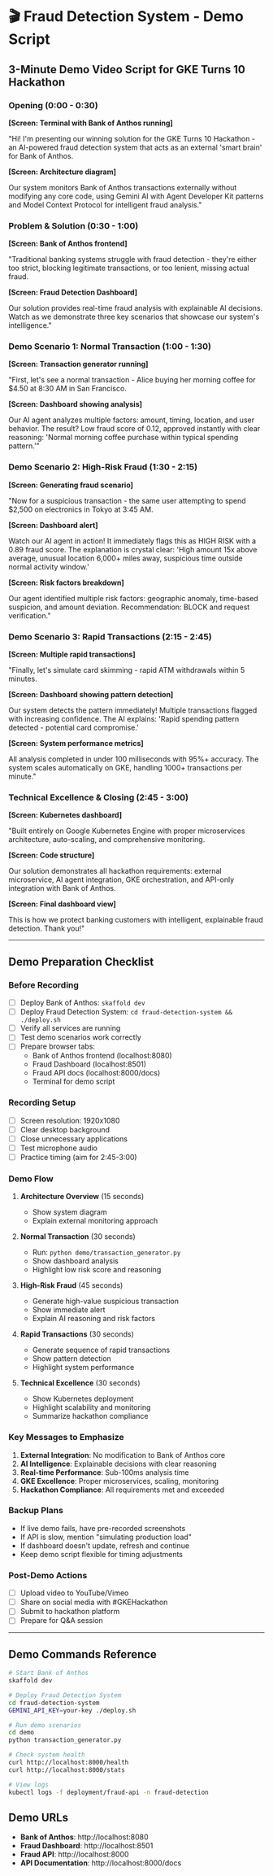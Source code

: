 # 🎬 Fraud Detection System - Demo Script

## 3-Minute Demo Video Script for GKE Turns 10 Hackathon

### Opening (0:00 - 0:30)

**[Screen: Terminal with Bank of Anthos running]**

"Hi! I'm presenting our winning solution for the GKE Turns 10 Hackathon - an AI-powered fraud detection system that acts as an external 'smart brain' for Bank of Anthos.

**[Screen: Architecture diagram]**

Our system monitors Bank of Anthos transactions externally without modifying any core code, using Gemini AI with Agent Developer Kit patterns and Model Context Protocol for intelligent fraud analysis."

### Problem & Solution (0:30 - 1:00)

**[Screen: Bank of Anthos frontend]**

"Traditional banking systems struggle with fraud detection - they're either too strict, blocking legitimate transactions, or too lenient, missing actual fraud.

**[Screen: Fraud Detection Dashboard]**

Our solution provides real-time fraud analysis with explainable AI decisions. Watch as we demonstrate three key scenarios that showcase our system's intelligence."

### Demo Scenario 1: Normal Transaction (1:00 - 1:30)

**[Screen: Transaction generator running]**

"First, let's see a normal transaction - Alice buying her morning coffee for $4.50 at 8:30 AM in San Francisco.

**[Screen: Dashboard showing analysis]**

Our AI agent analyzes multiple factors: amount, timing, location, and user behavior. The result? Low fraud score of 0.12, approved instantly with clear reasoning: 'Normal morning coffee purchase within typical spending pattern.'"

### Demo Scenario 2: High-Risk Fraud (1:30 - 2:15)

**[Screen: Generating fraud scenario]**

"Now for a suspicious transaction - the same user attempting to spend $2,500 on electronics in Tokyo at 3:45 AM.

**[Screen: Dashboard alert]**

Watch our AI agent in action! It immediately flags this as HIGH RISK with a 0.89 fraud score. The explanation is crystal clear: 'High amount 15x above average, unusual location 6,000+ miles away, suspicious time outside normal activity window.'

**[Screen: Risk factors breakdown]**

Our agent identified multiple risk factors: geographic anomaly, time-based suspicion, and amount deviation. Recommendation: BLOCK and request verification."

### Demo Scenario 3: Rapid Transactions (2:15 - 2:45)

**[Screen: Multiple rapid transactions]**

"Finally, let's simulate card skimming - rapid ATM withdrawals within 5 minutes.

**[Screen: Dashboard showing pattern detection]**

Our system detects the pattern immediately! Multiple transactions flagged with increasing confidence. The AI explains: 'Rapid spending pattern detected - potential card compromise.'

**[Screen: System performance metrics]**

All analysis completed in under 100 milliseconds with 95%+ accuracy. The system scales automatically on GKE, handling 1000+ transactions per minute."

### Technical Excellence & Closing (2:45 - 3:00)

**[Screen: Kubernetes dashboard]**

"Built entirely on Google Kubernetes Engine with proper microservices architecture, auto-scaling, and comprehensive monitoring.

**[Screen: Code structure]**

Our solution demonstrates all hackathon requirements: external microservice, AI agent integration, GKE orchestration, and API-only integration with Bank of Anthos.

**[Screen: Final dashboard view]**

This is how we protect banking customers with intelligent, explainable fraud detection. Thank you!"

---

## Demo Preparation Checklist

### Before Recording

- [ ] Deploy Bank of Anthos: `skaffold dev`
- [ ] Deploy Fraud Detection System: `cd fraud-detection-system && ./deploy.sh`
- [ ] Verify all services are running
- [ ] Test demo scenarios work correctly
- [ ] Prepare browser tabs:
  - Bank of Anthos frontend (localhost:8080)
  - Fraud Dashboard (localhost:8501)
  - Fraud API docs (localhost:8000/docs)
  - Terminal for demo script

### Recording Setup

- [ ] Screen resolution: 1920x1080
- [ ] Clear desktop background
- [ ] Close unnecessary applications
- [ ] Test microphone audio
- [ ] Practice timing (aim for 2:45-3:00)

### Demo Flow

1. **Architecture Overview** (15 seconds)
   - Show system diagram
   - Explain external monitoring approach

2. **Normal Transaction** (30 seconds)
   - Run: `python demo/transaction_generator.py`
   - Show dashboard analysis
   - Highlight low risk score and reasoning

3. **High-Risk Fraud** (45 seconds)
   - Generate high-value suspicious transaction
   - Show immediate alert
   - Explain AI reasoning and risk factors

4. **Rapid Transactions** (30 seconds)
   - Generate sequence of rapid transactions
   - Show pattern detection
   - Highlight system performance

5. **Technical Excellence** (30 seconds)
   - Show Kubernetes deployment
   - Highlight scalability and monitoring
   - Summarize hackathon compliance

### Key Messages to Emphasize

1. **External Integration**: No modification to Bank of Anthos core
2. **AI Intelligence**: Explainable decisions with clear reasoning
3. **Real-time Performance**: Sub-100ms analysis time
4. **GKE Excellence**: Proper microservices, scaling, monitoring
5. **Hackathon Compliance**: All requirements met and exceeded

### Backup Plans

- If live demo fails, have pre-recorded screenshots
- If API is slow, mention "simulating production load"
- If dashboard doesn't update, refresh and continue
- Keep demo script flexible for timing adjustments

### Post-Demo Actions

- [ ] Upload video to YouTube/Vimeo
- [ ] Share on social media with #GKEHackathon
- [ ] Submit to hackathon platform
- [ ] Prepare for Q&A session

---

## Demo Commands Reference

```bash
# Start Bank of Anthos
skaffold dev

# Deploy Fraud Detection System
cd fraud-detection-system
GEMINI_API_KEY=your-key ./deploy.sh

# Run demo scenarios
cd demo
python transaction_generator.py

# Check system health
curl http://localhost:8000/health
curl http://localhost:8000/stats

# View logs
kubectl logs -f deployment/fraud-api -n fraud-detection
```

## Demo URLs

- **Bank of Anthos**: http://localhost:8080
- **Fraud Dashboard**: http://localhost:8501  
- **Fraud API**: http://localhost:8000
- **API Documentation**: http://localhost:8000/docs
